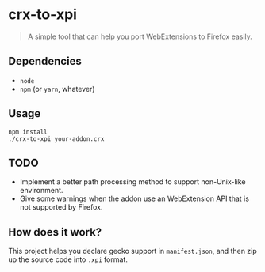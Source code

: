 # crx-to-xpi
> A simple tool that can help you port WebExtensions to Firefox easily.

## Dependencies
* `node`
* `npm` (or `yarn`, whatever)

## Usage
```shell
npm install
./crx-to-xpi your-addon.crx
```

## TODO
* Implement a better path processing method to support non-Unix-like environment.
* Give some warnings when the addon use an WebExtension API that is not supported by Firefox.

## How does it work?
This project helps you declare gecko support in `manifest.json`, and then zip up the source code into `.xpi` format.